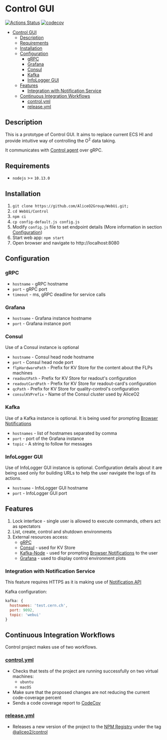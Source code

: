 # Control GUI
[![Actions Status](https://github.com/AliceO2Group/WebUi/workflows/Control/badge.svg)](https://github.com/AliceO2Group/WebUi/actions)
[![codecov](https://codecov.io/gh/AliceO2Group/WebUi/branch/dev/graph/badge.svg?flag=control)](https://codecov.io/gh/AliceO2Group/WebUi)


- [Control GUI](#control-gui)
  - [Description](#description)
  - [Requirements](#requirements)
  - [Installation](#installation)
  - [Configuration](#configuration)
    - [gRPC](#grpc)
    - [Grafana](#grafana)
    - [Consul](#consul)
    - [Kafka](#kafka)
    - [InfoLogger GUI](#infologger-gui)
  - [Features](#features)
    - [Integration with Notification Service](#integration-with-notification-service)
  - [Continuous Integration Workflows](#continuous-integration-workflows)
    - [control.yml](#controlyml)
    - [release.yml](#releaseyml)

## Description
This is a prototype of Control GUI. It aims to replace current ECS HI and provide intuitive way of controlling the O<sup>2</sup> data taking.

It communicates with [Control agent](https://github.com/AliceO2Group/Control) over gRPC.

## Requirements
- `nodejs` >= `10.13.0`

## Installation
1. `git clone https://github.com/AliceO2Group/WebUi.git;`
2. `cd WebUi/Control`
3. `npm ci`
4. `cp config-default.js config.js`
5. Modify `config.js` file to set endpoint details (More information in section [Configuration](#configuration))
6. Start web app: `npm start`
7. Open browser and navigate to http://localhost:8080

## Configuration
### gRPC
* `hostname` - gRPC hostname
* `port` - gRPC port
* `timeout` -  ms, gRPC deadline for service calls

### Grafana
* `hostname` - Grafana instance hostname
* `port` - Grafana instance port

### Consul
Use of a Consul instance is optional
* `hostname` - Consul head node hostname
* `port` - Consul head node port
* `flpHardwarePath` - Prefix for KV Store for the content about the FLPs machines
* `readoutPath` - Prefix for KV Store for readout's configuration
* `readoutCardPath` - Prefix for KV Store for readout-card's configuration
* `qcPath` - Prefix for KV Store for quality-control's configuration
* `consulKVPrefix` - Name of the Consul cluster used by AliceO2
  
### Kafka
Use of a Kafka instance is optional. It is being used for prompting [Browser Notifications](#integration-with-notification-service) 
* `hostnames` - list of hostnames separated by comma
* `port` - port of the Grafana instance
* `topic` - A string to follow for messages

### InfoLogger GUI
Use of InfoLogger GUI instance is optional. Configuration details about it are being used only for building URLs to help the user navigate the logs of its actions.
* `hostname` - InfoLogger GUI hostname
* `port` - InfoLogger GUI port

## Features
1. Lock interface - single user is allowed to execute commands, others act as spectators
2. List, create, control and shutdown environments
3. External resources access:
   * [gRPC](https://grpc.io/)
   * [Consul](https://www.consul.io/) - used for KV Store
   * [Kafka-Node](https://www.npmjs.com/package/kafka-node) - used for prompting [Browser Notifications](#integration-with-notification-service) to the user
   * [Grafana](https://grafana.com/) - used to display control environment plots

### Integration with Notification Service
This feature requires HTTPS as it is making use of [Notification API](https://developer.mozilla.org/en-US/docs/Web/API/notification)

Kafka configuration:
```javascript
kafka: {
  hostnames: 'test.cern.ch',
  port: 9092,
  topic: 'webui'
}
```

## Continuous Integration Workflows
Control project makes use of two workflows.
### [control.yml](./../.github/workflows/control.yml)
* Checks that tests of the project are running successfully on two virtual machines:
  * `ubuntu`
  * `macOS`
* Make sure that the proposed changes are not reducing the current code-coverage percent
* Sends a code coverage report to [CodeCov](https://codecov.io/gh/AliceO2Group/WebUi)

### [release.yml](../.github/workflows/release.yml)
* Releases a new version of the project to the [NPM Registry](npmjs.com/) under the tag [@aliceo2/control](https://www.npmjs.com/package/@aliceo2/control)

